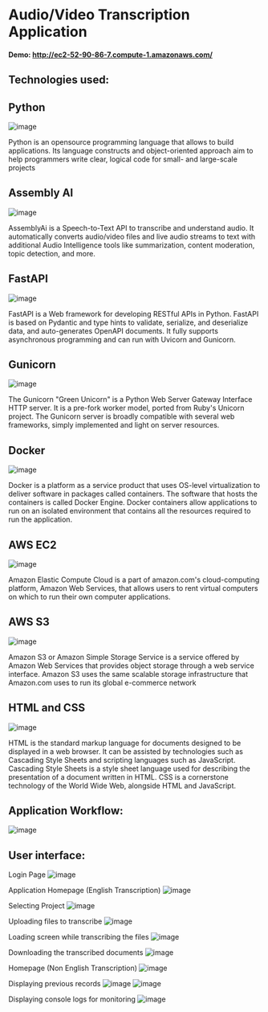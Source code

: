 
# Audio/Video Transcription Application

#### Demo: http://ec2-52-90-86-7.compute-1.amazonaws.com/

## Technologies used: 
## Python
 ![image](https://user-images.githubusercontent.com/98326079/158756888-e97b6821-ed24-48df-83ea-d2a3f873bfa1.png)

Python is an opensource programming language that allows to build applications. Its language constructs and object-oriented approach aim to help programmers write clear, logical code for small- and large-scale projects

## Assembly AI
 ![image](https://user-images.githubusercontent.com/98326079/158756907-a2e32446-d7eb-475b-b755-7c9313178f10.png)

AssemblyAi is a Speech-to-Text API to transcribe and understand audio. It automatically converts audio/video files and live audio streams to text with additional Audio Intelligence tools like summarization, content moderation, topic detection, and more.

## FastAPI
 ![image](https://user-images.githubusercontent.com/98326079/158756929-49ac2ff2-6a81-42d2-a705-e4ffdb6ed34f.png)

FastAPI is a Web framework for developing RESTful APIs in Python. FastAPI is based on Pydantic and type hints to validate, serialize, and deserialize data, and auto-generates OpenAPI documents. It fully supports asynchronous programming and can run with Uvicorn and Gunicorn.

## Gunicorn
 ![image](https://user-images.githubusercontent.com/98326079/158756949-c0f2a5ce-40f4-4e88-8820-90a6e119f641.png)

The Gunicorn "Green Unicorn" is a Python Web Server Gateway Interface HTTP server. It is a pre-fork worker model, ported from Ruby's Unicorn project. The Gunicorn server is broadly compatible with several web frameworks, simply implemented and light on server resources.

## Docker
 ![image](https://user-images.githubusercontent.com/98326079/158756971-d5e31dcd-a87b-4dcc-ad07-b76788b3e2e9.png)

Docker is a platform as a service product that uses OS-level virtualization to deliver software in packages called containers. The software that hosts the containers is called Docker Engine. Docker containers allow applications to run on an isolated environment that contains all the resources required to run the application.

## AWS EC2 
 ![image](https://user-images.githubusercontent.com/98326079/158756992-ce3a1d4e-7b4b-4bb9-a5e0-db86944843fb.png)

Amazon Elastic Compute Cloud is a part of amazon.com's cloud-computing platform, Amazon Web Services, that allows users to rent virtual computers on which to run their own computer applications.

## AWS S3
 ![image](https://user-images.githubusercontent.com/98326079/158757021-51ff2fa2-a07b-4ecf-b16a-f2dbb6f49ac7.png)

Amazon S3 or Amazon Simple Storage Service is a service offered by Amazon Web Services that provides object storage through a web service interface. Amazon S3 uses the same scalable storage infrastructure that Amazon.com uses to run its global e-commerce network

## HTML and CSS
 ![image](https://user-images.githubusercontent.com/98326079/158757058-140cd422-ffca-46b2-a0e3-565a8fb5c65b.png)

HTML is the standard markup language for documents designed to be displayed in a web browser. It can be assisted by technologies such as Cascading Style Sheets and scripting languages such as JavaScript. Cascading Style Sheets is a style sheet language used for describing the presentation of a document written in HTML. CSS is a cornerstone technology of the World Wide Web, alongside HTML and JavaScript. 


## Application Workflow:
![image](https://user-images.githubusercontent.com/98326079/159206137-2b51e6c3-1460-4b57-8e7e-d43567afe108.png)

## User interface:
Login Page
![image](https://user-images.githubusercontent.com/98326079/206686242-959650d7-80bc-40ab-95c1-6b9c98ddb114.png)

Application Homepage (English Transcription)
![image](https://user-images.githubusercontent.com/98326079/206686317-00e308ef-468b-4caf-84d9-9204649f3132.png)

Selecting Project
![image](https://user-images.githubusercontent.com/98326079/206686496-b9187ba9-cfd1-4e89-a561-95188b427207.png)

Uploading files to transcribe
![image](https://user-images.githubusercontent.com/98326079/206686670-448fc8fc-fecb-4a1c-8bbd-6eb26bf47dbc.png)

Loading screen while transcribing the files
![image](https://user-images.githubusercontent.com/98326079/206686885-2b4fa448-5178-4838-ac8c-5fdb97f8e5bf.png)

Downloading the transcribed documents
![image](https://user-images.githubusercontent.com/98326079/206687015-6170316e-ad84-4813-9fde-add4602507f8.png)

Homepage (Non English Transcription)
![image](https://user-images.githubusercontent.com/98326079/206687222-f4b50791-fce9-4fc5-a4f6-9ca4ec2eda9f.png)

Displaying previous records
![image](https://user-images.githubusercontent.com/98326079/206687387-761d50a1-263f-410e-906d-01d6da176085.png)
![image](https://user-images.githubusercontent.com/98326079/206687451-cb9641ad-2b9f-4162-b9e2-afc77c1f85c4.png)

Displaying console logs for monitoring
![image](https://user-images.githubusercontent.com/98326079/206687547-b45c8615-65c4-4e5c-98e3-15e8ccec9da9.png)



